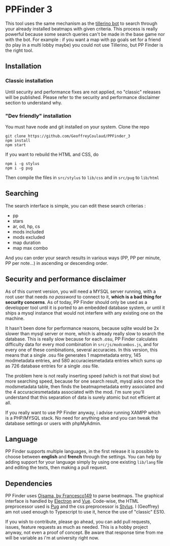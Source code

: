 # PPFinder 3
This tool uses the same mechanism as the [tillerino bot](https://github.com/Tillerino/Tillerinobot/wiki) to search through your already installed beatmaps with given criteria.
This process is really powerful because some search queries can't be made in the base game nor with the bot. 
For example : if you want a map with pp goals set for a friend (to play in a multi lobby maybe) you could not use Tillerino, but PP Finder is the right tool.

## Installation
### Classic installation
Until security and performance fixes are not applied, no "classic" releases will be published. 
Please refer to the security and performance disclaimer section to understand why.

### "Dev friendly" installation
You must have node and git installed on your system.
Clone the repo
```
git clone https://github.com/GeoffreyCoulaud/PPFinder_3
npm install
npm start
```
If you want to rebuild the HTML and CSS, do
```
npm i -g stylus
npm i -g pug
```
Then compile the files in `src/stylus` to `lib/css` and in `src/pug` to `lib/html`

## Searching
The search interface is simple, you can edit these search criterias : 
+ pp
+ stars
+ ar, od, hp, cs
+ mods included
+ mods excluded
+ map duration
+ map max combo

And you can order your search results in various ways (PP, PP per minute, PP per note...) in ascending or descending order.

## Security and performance disclaimer 
As of this current version, you will need a MYSQL server running, with a root user that needs *no password* to connect to it, **which is a bad thing for security concerns**. As of today, PP Finder should only be used as a developper tool until it is ported to an embedded database system, or until it ships a mysql instance that would not interfere with any existing one on the machine.

It hasn't been done for performance reasons, because sqlite would be 2x slower than mysql server or more, which is already really slow to search the database. This is really slow because for each .osu, PP Finder calculates difficulty data for every mod combination in ```src/js/modcombos.js```, and for every one of these combinations, several accuracies. In this version, this means that a single .osu file generates 1 mapmetadata entry, 145 modmetadata entries, and 580 accuraciesmetadata entries which sums up as 726 database entries for a single .osu file.

The problem here is not really inserting speed (which is not that slow) but more searching speed, because for one search result, mysql asks once the modsmetadata table, then finds the beatmapmetadata entry associated and the 4 accuraciesmetadata associated with the mod. I'm sure you'll understand that this separation of data is surely atomic but not efficient at all.

If you really want to use PP Finder anyway, i advise running XAMPP which is a PHP/MYSQL stack. No need for anything else and you can tweak the database settings or users with phpMyAdmin.

## Language
PP Finder supports multiple languages, in the first release it is possible to choose between **english** and **french** through the settings.
You can help by adding support for your language simply by using one existing `lib/lang` file and editing the texts, then making a pull request.

## Dependencies
PP Finder uses [Ojsama, by Francesco149](https://github.com/Francesco149/ojsama) to parse beatmaps. The graphical interface is handled by [Electron](https://electronjs.org) and [Vue](https://vuejs.org).
Code-wise, the HTML preprocessor used is [Pug](https://pugjs.org) and the css preprocessor is [Stylus](http://stylus-lang.com).
I (Geoffrey) am not used enough to Typescript to use it, hence the use of "classic" ES10.

If you wish to contribute, please go ahead, you can add pull requests, issues, feature requests as much as needed.
This is a hobby project anyway, not even a proof of concept. Be aware that response time from me will be variable as i'm at university right now.